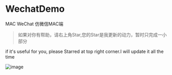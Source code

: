 # WechatDemo
MAC WeChat 仿微信MAC端 
>如果对你有帮助，请右上角Star,您的Star是我更新的动力，暂时只完成一小部分

if it's useful for you, please Starred at top right corner.I will update it all the time

![image](https://github.com/shibiao/WechatDemo/blob/master/QQ20170104-1.png)
